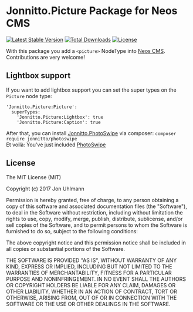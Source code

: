 Jonnitto.Picture Package for Neos CMS
=====================================

[![Latest Stable Version](https://poser.pugx.org/jonnitto/picture/v/stable)](https://packagist.org/packages/jonnitto/picture)
[![Total Downloads](https://poser.pugx.org/jonnitto/picture/downloads)](https://packagist.org/packages/jonnitto/picture)
[![License](https://poser.pugx.org/jonnitto/picture/license)](https://packagist.org/packages/jonnitto/picture)

With this package you add a `<picture>` NodeType into [Neos CMS](https://www.neos.io).  
Contributions are very welcome!

Lightbox support
----------------

If you want to add lightbox support you can set the super types on the `Picture` node type:

```
'Jonnitto.Picture:Picture':
  superTypes:
    'Jonnitto.Picture:Lightbox': true
    'Jonnitto.Picture:Caption': true
```

After that, you can install [Jonnitto.PhotoSwipe](https://github.com/jonnitto/Jonnitto.PhotoSwipe) via composer: `composer require jonnitto/photoswipe`  
Et voilà: You've just included [PhotoSwipe](http://photoswipe.com/)



License
-------
The MIT License (MIT)

Copyright (c) 2017 Jon Uhlmann

Permission is hereby granted, free of charge, to any person obtaining a copy
of this software and associated documentation files (the "Software"), to deal
in the Software without restriction, including without limitation the rights
to use, copy, modify, merge, publish, distribute, sublicense, and/or sell
copies of the Software, and to permit persons to whom the Software is
furnished to do so, subject to the following conditions:

The above copyright notice and this permission notice shall be included in all
copies or substantial portions of the Software.

THE SOFTWARE IS PROVIDED "AS IS", WITHOUT WARRANTY OF ANY KIND, EXPRESS OR
IMPLIED, INCLUDING BUT NOT LIMITED TO THE WARRANTIES OF MERCHANTABILITY,
FITNESS FOR A PARTICULAR PURPOSE AND NONINFRINGEMENT. IN NO EVENT SHALL THE
AUTHORS OR COPYRIGHT HOLDERS BE LIABLE FOR ANY CLAIM, DAMAGES OR OTHER
LIABILITY, WHETHER IN AN ACTION OF CONTRACT, TORT OR OTHERWISE, ARISING FROM,
OUT OF OR IN CONNECTION WITH THE SOFTWARE OR THE USE OR OTHER DEALINGS IN THE
SOFTWARE.
